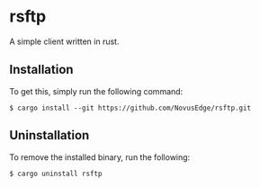 # rsftp

A simple client written in rust.

## Installation

To get this, simply run the following command:

```shell-session
$ cargo install --git https://github.com/NovusEdge/rsftp.git
```

## Uninstallation

To remove the installed binary, run the following:
```shell-session
$ cargo uninstall rsftp
```
